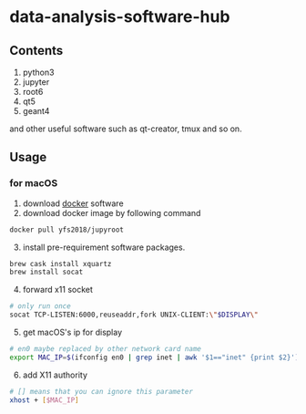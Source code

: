 # data-analysis-software-hub

## Contents

1. python3
2. jupyter
3. root6
4. qt5
5. geant4

and other useful software such as qt-creator, tmux and so on.

## Usage

### for macOS
1. download [docker](https://www.docker.com/get-started) software
2. download docker image by following command 
```bash
docker pull yfs2018/jupyroot
```
3. install pre-requirement software packages.
```bash
brew cask install xquartz
brew install socat
```
4. forward x11 socket
```bash
# only run once
socat TCP-LISTEN:6000,reuseaddr,fork UNIX-CLIENT:\"$DISPLAY\"
```
5. get macOS's ip for display
```bash
# en0 maybe replaced by other network card name 
export MAC_IP=$(ifconfig en0 | grep inet | awk '$1=="inet" {print $2}')
```
6. add X11 authority
```bash
# [] means that you can ignore this parameter
xhost + [$MAC_IP]
```
